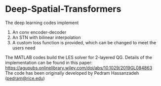 # Deep-Spatial-Transformers
The deep learning codes implement 
   1) An conv encoder-decoder
   2) An STN with bilinear interpolation
   3) A custom loss function is provided, which can be changed to meet the users need
   
The MATLAB codes build the LES solver for 2-layered QG. Details of the implementation can be found in this paper: https://agupubs.onlinelibrary.wiley.com/doi/abs/10.1029/2019GL084863
The code has been originally developed by Pedram Hassanzadeh (pedram@rice.edu)
